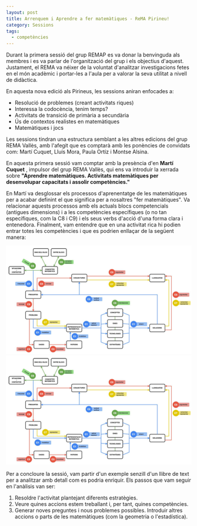 ```yaml
---
layout: post
title: Arrenquem i Aprendre a fer matemàtiques - ReMA Pirineu!
category: Sessions
tags:
  - competències
---
```


Durant la primera sessió del grup REMAP es va donar la benvinguda als membres i es va parlar de l'organització del grup i els objectius d'aquest. Justament, el REMA va néixer de la voluntat d'analitzar investigacions fetes en el món acadèmic i portar-les a l'aula per a valorar la seva utilitat a nivell de didàctica.

En aquesta nova edició als Pirineus, les sessions aniran enfocades a:

- Resolució de problemes (creant activitats riques)
- Interessa la codocència, tenim temps?
- Activitats de transició de primària a secundària
- Ús de contextos realistes en matemàtiques
- Matemàtiques i jocs

Les sessions tindran una estructura semblant a les altres edicions del grup REMA Vallès, amb l'afegit que es comptarà amb les ponències de convidats com: Martí Cuquet, Lluís Mora, Paula Ortíz i Montse Alsina.

En aquesta primera sessió vam comptar amb la presència d'en **Martí Cuquet** , impulsor del grup REMA Vallès, qui ens va introduir la xerrada sobre **"Aprendre matemàtiques. Activitats matemàtiques per desenvolupar capacitats i assolir competències."**

En Martí va desglossar els processos d'aprenentatge de les matemàtiques per a acabar definint el que significa per a nosaltres "fer matemàtiques". Va relacionar aquests processos amb els actuals blocs competencials (antigues dimensions) i a les competències específiques (o no tan específiques, com la C8 i C9) i els seus verbs d'acció d'una forma clara i entenedora. Finalment, vam entendre que en una activitat rica hi podien entrar totes les competències i que es podrien enllaçar de la següent manera:

![Alt text](./images/actCMP.PNG?raw=true "diagrama")
<img src="./images/actCMP.PNG" width="800" />


Per a concloure la sessió, vam partir d'un exemple senzill d'un llibre de text per a analitzar amb detall com es podria enriquir. Els passos que vam seguir en l'anàlisis van ser:

1. Resoldre l'activitat plantejant diferents estratègies.
2. Veure quines accions estem treballant i, per tant, quines competències.
3. Generar noves preguntes i nous problemes possibles. Introduir altres accions o parts de les matemàtiques (com la geometria o l'estadística).
